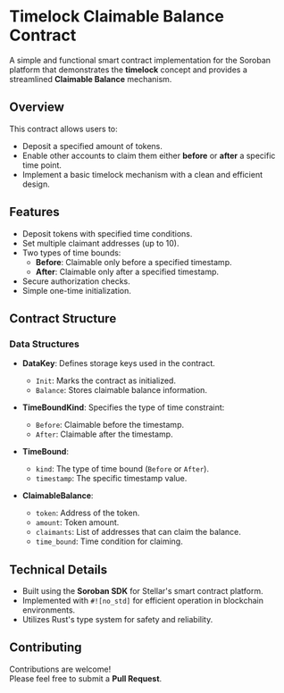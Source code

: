 # Timelock Claimable Balance Contract

A simple and functional smart contract implementation for the Soroban platform that demonstrates the **timelock** concept and provides a streamlined **Claimable Balance** mechanism.

## Overview

This contract allows users to:
- Deposit a specified amount of tokens.
- Enable other accounts to claim them either **before** or **after** a specific time point.
- Implement a basic timelock mechanism with a clean and efficient design.

## Features

- Deposit tokens with specified time conditions.
- Set multiple claimant addresses (up to 10).
- Two types of time bounds:
  - **Before**: Claimable only before a specified timestamp.
  - **After**: Claimable only after a specified timestamp.
- Secure authorization checks.
- Simple one-time initialization.

## Contract Structure

### Data Structures

- **DataKey**: Defines storage keys used in the contract.
  - `Init`: Marks the contract as initialized.
  - `Balance`: Stores claimable balance information.

- **TimeBoundKind**: Specifies the type of time constraint:
  - `Before`: Claimable before the timestamp.
  - `After`: Claimable after the timestamp.

- **TimeBound**:
  - `kind`: The type of time bound (`Before` or `After`).
  - `timestamp`: The specific timestamp value.

- **ClaimableBalance**:
  - `token`: Address of the token.
  - `amount`: Token amount.
  - `claimants`: List of addresses that can claim the balance.
  - `time_bound`: Time condition for claiming.

## Technical Details

- Built using the **Soroban SDK** for Stellar's smart contract platform.
- Implemented with `#![no_std]` for efficient operation in blockchain environments.
- Utilizes Rust's type system for safety and reliability.

## Contributing

Contributions are welcome!  
Please feel free to submit a **Pull Request**.
